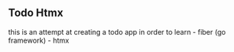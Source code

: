 ## Todo Htmx

this is an attempt at creating a todo app in order to learn - fiber (go framework) - htmx
